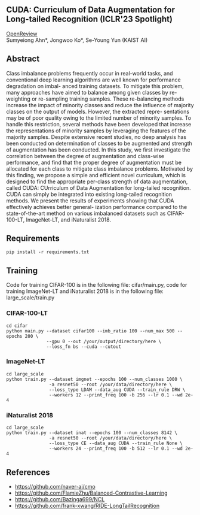 ## CUDA: Curriculum of Data Augmentation for Long-tailed Recognition (ICLR'23 Spotlight) 

[OpenReview](https://openreview.net/forum?id=RgUPdudkWlN)  
Sumyeiong Ahn*, Jongwoo Ko*, Se-Young Yun  (KAIST AI)



## Abstract
Class imbalance problems frequently occur in real-world tasks, and conventional deep learning algorithms are well known for performance degradation on imbal- anced training datasets. To mitigate this problem, many approaches have aimed to balance among given classes by re-weighting or re-sampling training samples. These re-balancing methods increase the impact of minority classes and reduce the influence of majority classes on the output of models. However, the extracted repre- sentations may be of poor quality owing to the limited number of minority samples. To handle this restriction, several methods have been developed that increase the representations of minority samples by leveraging the features of the majority samples. Despite extensive recent studies, no deep analysis has been conducted on determination of classes to be augmented and strength of augmentation has been conducted. In this study, we first investigate the correlation between the degree of augmentation and class-wise performance, and find that the proper degree of augmentation must be allocated for each class to mitigate class imbalance problems. Motivated by this finding, we propose a simple and efficient novel curriculum, which is designed to find the appropriate per-class strength of data augmentation, called CUDA: CUrriculum of Data Augmentation for long-tailed recognition. CUDA can simply be integrated into existing long-tailed recognition methods. We present the results of experiments showing that CUDA effectively achieves better general- ization performance compared to the state-of-the-art method on various imbalanced datasets such as CIFAR-100-LT, ImageNet-LT, and iNaturalist 2018.


## Requirements
```
pip install -r requirements.txt
```

## Training
Code for training CIFAR-100 is in the following file: cifar/main.py, code for training ImageNet-LT and iNaturalist 2018 is in the following file: large_scale/train.py

### CIFAR-100-LT
```
cd cifar
python main.py --dataset cifar100 --imb_ratio 100 --num_max 500 --epochs 200 \
               --gpu 0 --out /your/output/directory/here \
               --loss_fn bs --cuda --cutout
```

### ImageNet-LT
```
cd large_scale
python train.py --dataset imgnet --epochs 100 --num_classes 1000 \
                -a resnet50 --root /your/data/directory/here \
                --loss_type LDAM --data_aug CUDA --train_rule DRW \
                --workers 12 --print_freq 100 -b 256 --lr 0.1 --wd 2e-4
```

### iNaturalist 2018 
```
cd large_scale
python train.py --dataset inat --epochs 100 --num_classes 8142 \
                -a resnet50 --root /your/data/directory/here \
                --loss_type CE --data_aug CUDA --train_rule None \
                --workers 24 --print_freq 100 -b 512 --lr 0.1 --wd 2e-4
```

## References
- https://github.com/naver-ai/cmo
- https://github.com/FlamieZhu/Balanced-Contrastive-Learning
- https://github.com/Bazinga699/NCL
- https://github.com/frank-xwang/RIDE-LongTailRecognition

